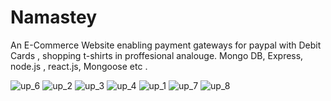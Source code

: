 # Namastey

An E-Commerce Website enabling payment gateways for paypal with Debit Cards , shopping t-shirts in proffesional analouge.
Mongo DB, Express, node.js , react.js, Mongoose etc . 

![up_6](https://user-images.githubusercontent.com/72963525/129492290-1068411f-3a41-4ada-92ac-c3e8f95cb1c2.png)
![up_2](https://user-images.githubusercontent.com/72963525/129492213-917c2bae-957a-4b0b-b986-3163f0a7c40b.png)
![up_3](https://user-images.githubusercontent.com/72963525/129492238-25200c0c-1754-4f78-8ce0-396d0f99ca83.png)
![up_4](https://user-images.githubusercontent.com/72963525/129492732-34465bcc-714a-4df3-9874-0b56bab89482.png)
![up_1](https://user-images.githubusercontent.com/72963525/129492178-cfd9d3b0-9a03-48e3-aa88-2dd5c546a77d.png)
![up_7](https://user-images.githubusercontent.com/72963525/129492309-02567f1b-ec8c-4033-8dbe-599ba1235fa3.png)
![up_8](https://user-images.githubusercontent.com/72963525/129492321-feb38492-00f2-4014-b783-b48a5f2d4389.png)





